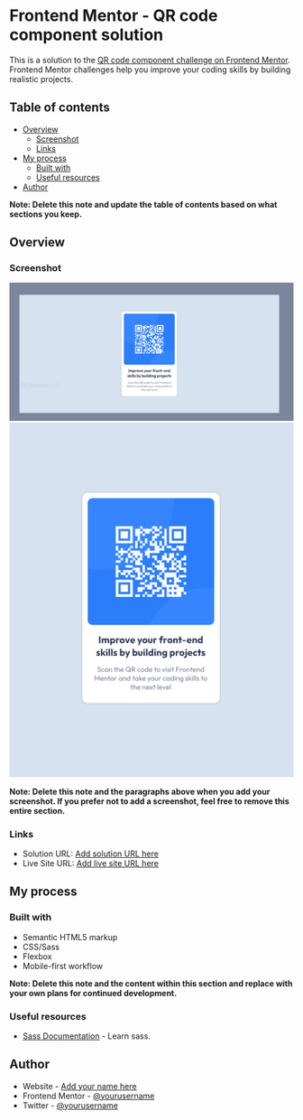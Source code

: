 # Frontend Mentor - QR code component solution

This is a solution to the [QR code component challenge on Frontend Mentor](https://www.frontendmentor.io/challenges/qr-code-component-iux_sIO_H). Frontend Mentor challenges help you improve your coding skills by building realistic projects. 

## Table of contents

- [Overview](#overview)
  - [Screenshot](#screenshot)
  - [Links](#links)
- [My process](#my-process)
  - [Built with](#built-with)
  - [Useful resources](#useful-resources)
- [Author](#author)

**Note: Delete this note and update the table of contents based on what sections you keep.**

## Overview

### Screenshot

![image](./assets/images/qrcode-desktop.PNG)
![image](./assets/images/qrcode-mobile.PNG)


**Note: Delete this note and the paragraphs above when you add your screenshot. If you prefer not to add a screenshot, feel free to remove this entire section.**

### Links

- Solution URL: [Add solution URL here](https://your-solution-url.com)
- Live Site URL: [Add live site URL here](https://your-live-site-url.com)

## My process

### Built with

- Semantic HTML5 markup
- CSS/Sass 
- Flexbox
- Mobile-first workflow

**Note: Delete this note and the content within this section and replace with your own plans for continued development.**

### Useful resources

- [Sass Documentation](https://sass-lang.com/guide) - Learn sass.

## Author

- Website - [Add your name here](https://www.your-site.com)
- Frontend Mentor - [@yourusername](https://www.frontendmentor.io/profile/s17-git)
- Twitter - [@yourusername](https://www.twitter.com/@ousmanejrsylla)
